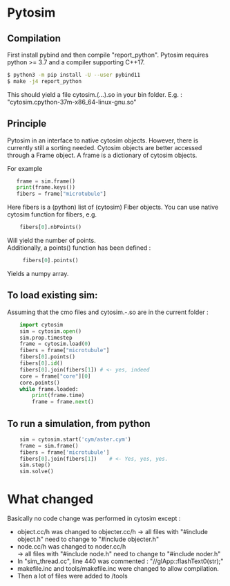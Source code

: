 # Pytosim 
## Compilation
First install pybind and then compile "report_python". Pytosim requires python >= 3.7 and a compiler supporting C++17.

```bash
$ python3 -m pip install -U --user pybind11
$ make -j4 report_python
```
This should yield a file cytosim.(...).so in your bin folder. E.g. : "cytosim.cpython-37m-x86_64-linux-gnu.so"

## Principle
Pytosim in an interface to native cytosim objects. However, there is currently still a sorting needed. Cytosim objects are better accessed through a Frame object. A frame is a dictionary of cytosim objects.

For example   

 ```python
    frame = sim.frame()
    print(frame.keys())
    fibers = frame["microtubule"]
```
Here fibers is a (python) list of (cytosim) Fiber objects. You can use native cytosim function for fibers, e.g.

```python
    fibers[0].nbPoints() 
```
Will yield the number of points.  
Additionally, a points() function has been defined :  
 
```python
     fibers[0].points()
```  
Yields a numpy array. 

## To load existing sim:
Assuming that the cmo files and cytosim.-.so are in the current folder : 

```python
    import cytosim
    sim = cytosim.open()
    sim.prop.timestep 
    frame = cytosim.load(0)
    fibers = frame["microtubule"]
    fibers[0].points()
    fibers[0].id()
    fibers[0].join(fibers[1]) # <- yes, indeed
    core = frame["core"][0]
    core.points()
    while frame.loaded:
        print(frame.time)
        frame = frame.next()
```

## To run a simulation, from python
```python
    sim = cytosim.start('cym/aster.cym')
    frame = sim.frame() 
    fibers = frame['microtubule'] 
    fibers[0].join(fibers[1])    # <- Yes, yes, yes. 
    sim.step()
    sim.solve() 
```

# What changed 
Basically no code change was performed in cytosim except :   
- object.cc/h was changed to objecter.cc/h
    -> all files with "#include object.h" need to change to "#include objecter.h"  
- node.cc/h was changed to noder.cc/h  
     -> all files with "#include node.h" need to change to "#include noder.h"  
- In "sim_thread.cc", line 440 was commented : "//glApp::flashText0(str);"  
- makefile.inc and tools/makefile.inc were changed to allow compilation.  
- Then a lot of files were added to /tools  


